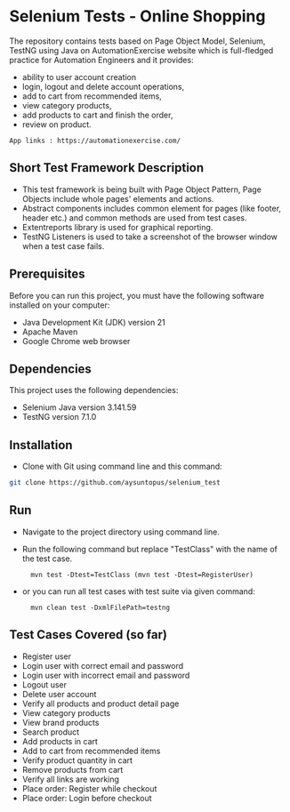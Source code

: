 # Selenium Tests - Online Shopping

The repository contains tests based on Page Object Model, Selenium, TestNG using Java on AutomationExercise website which is full-fledged practice for Automation Engineers and it provides: 
- ability to user account creation
- login, logout and delete account operations,
- add to cart from recommended items,
- view category products,
- add products to cart and finish the order,
- review on product.

```App links : https://automationexercise.com/```

## Short Test Framework Description

- This test framework is being built with Page Object Pattern, Page Objects include whole pages' elements and actions.
- Abstract components includes common element for pages (like footer, header etc.) and common methods are used from test cases.
- Extentreports library is used for graphical reporting.
- TestNG Listeners is used to take a screenshot of the browser window when a test case fails.

## Prerequisites
Before you can run this project, you must have the following software installed on your computer:
- Java Development Kit (JDK) version 21
- Apache Maven
- Google Chrome web browser
  
 ## Dependencies
This project uses the following dependencies:
- Selenium Java version 3.141.59
- TestNG version 7.1.0
  
## Installation
- Clone with Git using command line and this command:
```sh
git clone https://github.com/aysuntopus/selenium_test
```
## Run
- Navigate to the project directory using command line.
- Run the following command but replace "TestClass" with the name of the test case.
  
        mvn test -Dtest=TestClass (mvn test -Dtest=RegisterUser)  
- or you can run all test cases with test suite via given command:
  
        mvn clean test -DxmlFilePath=testng
## Test Cases Covered (so far)
- Register user
- Login user with correct email and password
- Login user with incorrect email and password
- Logout user
- Delete user account
- Verify all products and product detail page
- View category products
- View brand products
- Search product
- Add products in cart
- Add to cart from recommended items
- Verify product quantity in cart
- Remove products from cart
- Verify all links are working 
- Place order: Register while checkout
- Place order: Login before checkout
